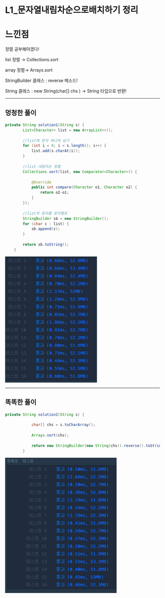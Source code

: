 # L1\_문자열내림차순으로배치하기 정리

# 느낀점

정렬 공부해야겠다!

list 정렬 → Collections.sort

array 정렬→ Arrays.sort

StringBuilder 클래스 : reverse 메소드!

String 클래스 : new String(char[] chs ) → String 타입으로 반환!

---

## 멍청한 풀이

```java
private String solution1(String s) {
		List<Character> list = new ArrayList<>();

		//list에 문자 하나씩 담기
		for (int i = 0; i < s.length(); i++) {
			list.add(s.charAt(i));
		}

		//list 내림차순 정렬
		Collections.sort(list, new Comparator<Character>() {

			@Override
			public int compare(Character o1, Character o2) {
				return o2-o1;
			}
		});

		//list의 문자를 문자열로
		StringBuilder sb = new StringBuilder();
		for (char c : list) {
			sb.append(c);
		}

		return sb.toString();
	}
```

![캡처](./img/L1_문자열내림차순으로배치하기_solution1.PNG)

---

## 똑똑한 풀이

```java
private String solution2(String s) {

			char[] chs = s.toCharArray();

			Arrays.sort(chs);

			return new StringBuilder(new String(chs)).reverse().toString();
		}
```

![캡처](./img/L1_문자열내림차순으로배치하기_solution2.PNG)
